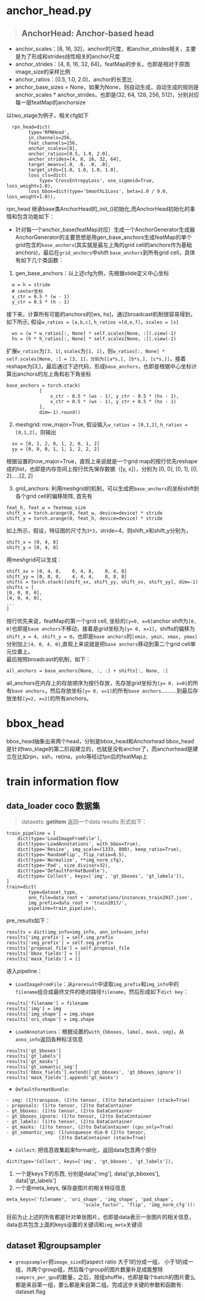 # anchor_head.py

> ## AnchorHead: Anchor-based head

- anchor_scales：[8, 16, 32]，anchor的尺度，和anchor_strides相关，主要是为了形成和strides线性相关的anchor尺度
- anchor_strides：[4, 8, 16, 32, 64]，featMap的步长，也即是相对于原图image_size的采样比例
- anchor_ratios：[0.5, 1.0, 2.0]，anchor的长宽比
- anchor_base_sizes = None，如果为None，则自动生成，自动生成的规则是anchor_scales * anchor_strides，也即是(32, 64, 128, 256, 512)，分别对应每一层featMap的anchorsize

以two_stage为例子，相关cfg如下
```
  rpn_head=dict(
        type='RPNHead',
        in_channels=256,
        feat_channels=256,
        anchor_scales=[8],
        anchor_ratios=[0.5, 1.0, 2.0],
        anchor_strides=[4, 8, 16, 32, 64],
        target_means=[.0, .0, .0, .0],
        target_stds=[1.0, 1.0, 1.0, 1.0],
        loss_cls=dict(
            type='CrossEntropyLoss', use_sigmoid=True, loss_weight=1.0),
        loss_bbox=dict(type='SmoothL1Loss', beta=1.0 / 9.0, loss_weight=1.0)),
```
rpn_head 继承base类AnchorHead的_init_()初始化,而AnchorHead初始化的事情和包含功能如下：

- 针对每一个anchor_base(featMap对应）生成一个AnchorGenerator生成器  
AnchorGenerator的主要思想是用gen_base_anchors生成featMap的单个grid包含的`base_anchors`(其实就是最左上角的grid cell的anchors作为基础anchors)，最后在`grid_anchors`中shift `base_anchors`到所有grid cell，具体有如下几个类函数：  
1. gen_base_anchors：以上述cfg为例，先根据stide定义中心坐标
```
  w = h = stride
  # center坐标
  x_ctr = 0.5 * (w - 1)
  y_ctr = 0.5 * (h - 1)
```
接下来，计算所有可能的anchors的[ws, hs]，通过broadcast机制很容易得到，如下所示, 假设`w_ratios = [a,b,c]`, `h_ratios =[d,e,f]`，`scales = [s]`
```
  ws = (w * w_ratios[:, None] * self.scales[None, :]).view(-1)
  hs = (h * h_ratios[:, None] * self.scales[None, :]).view(-1)
```
扩展`w_ratios`为`[3, 1]`, `scales`为`[1, 1]`，则`w_ratios[:, None] * self.scales[None, :] = [3, 1]，分别为[[a*s,], [b*s,], [c*s,]]`，接着reshape为[3,]，最后通过下述代码，形成`base_anchors`，也即是根据中心坐标计算出anchors的左上角和右下角坐标
```
base_anchors = torch.stack(
            [
                x_ctr - 0.5 * (ws - 1), y_ctr - 0.5 * (hs - 1),
                x_ctr + 0.5 * (ws - 1), y_ctr + 0.5 * (hs - 1)
            ],
            dim=-1).round()
```
2. meshgrid: row_major=True, 假设输入`w_ratios = [0,1,2]`, `h_ratios =[0,1,2]`，则输出
```
  xx = [0, 1, 2, 0, 1, 2, 0, 1, 2]
  yy = [0, 0, 0, 1, 1, 1, 2, 2, 2]
```
根据设置的row_major=True，直观上来说就是一个grid map的按行优先reshape成的list，也即是内存空间上按行优先保存数据（[y, x]），分别为 [0, 0], [0, 1], [0, 2].....[2, 2]  

3. grid_anchors: 利用meshgrid的机制，可以生成把`base_anchors`的坐标shift到各个grid cell的偏移矩阵, 首先有
```
feat_h, feat_w = featmap_size
shift_x = torch.arange(0, feat_w, device=device) * stride
shift_y = torch.arange(0, feat_h, device=device) * stride
```
如上所示，假设，特征图的尺寸为`3*3`，stride=4，则shift_x和shift_y分别为，
```
shift_x = [0, 4, 8]
shift_y = [0, 4, 8]
```
用meshgrid可以生成：
```
shift_xx = [0, 4, 8,    0, 4, 8,    0, 4, 8]
shift_yy = [0, 0, 0,    4, 4, 4,    8, 8, 8]
shifts = torch.stack([shift_xx, shift_yy, shift_xx, shift_yy], dim=-1)
shifts = [
[0, 0, 0, 0],
[4, 0, 4, 0],
...
]
```
按行优先来说，featMap的第一个grid cell, 坐标的`[y=0, x=0]`anchor shift为`[0, 0]`也即是`base anchors`不移动，接着是grid坐标为`[y= 0, x=1]`，shifts的偏移为`shift_x = 4, shift_y = 0`，也即是`base anchors`的`[xmin, ymin, xmax, ymax]`分别加上`[4, 0, 4, 0]`,直观上来说就是把`base anchors`移动到第二个grid cell单元位置上。  
最后按照broadcast的机制，如下：
```
all_anchors = base_anchors[None, :, :] + shifts[:, None, :]
```
all_anchors在内存上的存放顺序为按行存放，先存放grid坐标为`[y= 0, x=0]`的所有`base anchors`，然后存放坐标`[y= 0, x=1]`的所有`base anchors`..........到最后存放坐标`[y=2, x=2]`的所有anchors。

# bbox_head
bbox_head抽象出来两个head，分别是bbox_head和Anchorhead
bbox_head 是针对two_stage的第二阶段建立的，也就是没有anchor了，而anchorhead是建立在比如rpn，ssh，retina，yolo等经过fpn后的featMap上


# train information flow

## data_loader coco 数据集
> datasets: __getitem__ 返回一个data results 形式如下：
```
train_pipeline = [
    dict(type='LoadImageFromFile'),
    dict(type='LoadAnnotations', with_bbox=True),
    dict(type='Resize', img_scale=(1333, 800), keep_ratio=True),
    dict(type='RandomFlip', flip_ratio=0.5),
    dict(type='Normalize', **img_norm_cfg),
    dict(type='Pad', size_divisor=32),
    dict(type='DefaultFormatBundle'),
    dict(type='Collect', keys=['img', 'gt_bboxes', 'gt_labels']),
]
train=dict(
        type=dataset_type,
        ann_file=data_root + 'annotations/instances_train2017.json',
        img_prefix=data_root + 'train2017/',
        pipeline=train_pipeline),
```
pre_results如下：
```
results = dict(img_info=img_info, ann_info=ann_info)
results['img_prefix'] = self.img_prefix
results['seg_prefix'] = self.seg_prefix
results['proposal_file'] = self.proposal_file
results['bbox_fields'] = []
results['mask_fields'] = []
```
进入pipeline：
- `LoadImageFromFile`：从`preresult`中读取`img_prefix`和`img_info`中的`filename`组合成最终文件的绝对路径`filename`，然后形成如下`dict key`：
```
results['filename'] = filename
results['img'] = img
results['img_shape'] = img.shape
results['ori_shape'] = img.shape
```
- `LoadAnnotations`：根据设置的`with_{bboxes, label, mask, seg}`，从`anno_info`返回各种标注信息
```
results['gt_bboxes'] 
results['gt_labels']
results['gt_masks']
results['gt_semantic_seg']
results['bbox_fields'].extend(['gt_bboxes', 'gt_bboxes_ignore'])
results['mask_fields'].append('gt_masks')
```
- `DefaultFormatBundle`:
```
- img: (1)transpose, (2)to tensor, (3)to DataContainer (stack=True)
- proposals: (1)to tensor, (2)to DataContainer
- gt_bboxes: (1)to tensor, (2)to DataContainer
- gt_bboxes_ignore: (1)to tensor, (2)to DataContainer
- gt_labels: (1)to tensor, (2)to DataContainer
- gt_masks: (1)to tensor, (2)to DataContainer (cpu_only=True)
- gt_semantic_seg: (1)unsqueeze dim-0 (2)to tensor,
                   (3)to DataContainer (stack=True)
```

- `Collect`: 把信息收集起来format化，返回data包含两个部分  
```
dict(type='Collect', keys=['img', 'gt_bboxes', 'gt_labels']),
```
1. 一个是keys下的东西, 分别是data['img'], data['gt_bboxes'], data['gt_labels']
2. 一个是meta_keys, 保存是图片的相关特征信息
```
meta_keys=('filename', 'ori_shape', 'img_shape', 'pad_shape',
                            'scale_factor', 'flip', 'img_norm_cfg')):
```
目前为止上述的所有都是针对单张图片，也即是data表示一张图片的相关信息，data总共包含上面的keys设置的关键词和`img_meta`关键词


## dataset 和groupsampler

- `groupsampler`把`image_size`的aspect ratio 大于1的分成一组， 小于1的成一组，共两个group组，然后每个group的图片数量补足成能整除`sampers_per_gpu`的数量，之后，按组shuffle，也即是每个batch的图片要么都是来自第一组，要么都是来自第二组。完成这步关键的参数和函数有: dataset.flag










